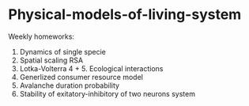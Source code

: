 # Physical-models-of-living-system

Weekly homeworks:
1. Dynamics of single specie
2. Spatial scaling RSA
3. Lotka-Volterra
4 + 5. Ecological interactions
6. Generlized consumer resource model
7. Avalanche duration probability
8. Stability of exitatory-inhibitory of two neurons system
